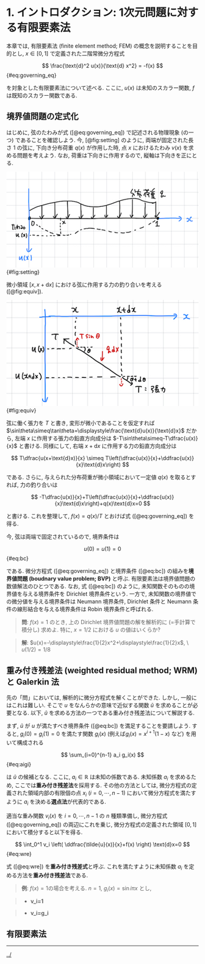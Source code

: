 $$
\newcommand{\bs}[1]{\boldsymbol{#1}}
\newcommand{\dfrac}[2]{\displaystyle\frac{\text{d}{#1}}{\text{d}{#2}}}
\newcommand{\ddfrac}[2]{\displaystyle\frac{\text{d}^2{#1}}{\text{d}{#2}^2}}
$$

# 1. イントロダクション: 1次元問題に対する有限要素法

本章では, 有限要素法 (finite element method; FEM) の概念を説明することを目的とし, $x\in[0,1]$ で定義された二階常微分方程式

$$
\frac{\text{d}^2 u(x)}{\text{d} x^2} = -f(x)
$${#eq:governing_eq}

を対象とした有限要素法について述べる. ここに, $u(x)$ は未知のスカラー関数, $f$ は既知のスカラー関数である. 

## 境界値問題の定式化

はじめに, 弦のたわみが式 ([@eq:governing_eq]) で記述される物理現象 (の一つ) であることを確認しよう. 今, [@fig:setting] のように, 両端が固定された長さ 1 の弦に, 下向き分布荷重 $q(x)$ が作用した時, 点 $x$ におけるたわみ $v(x)$ を求める問題を考えよう. なお, 荷重は下向きに作用するので, 縦軸は下向きを正にとる. 

![分布荷重を受けてたわむ弦](./figs/setting.jpeg){#fig:setting}

微小領域 $[x,x+\text{d}x]$ における弦に作用する力の釣り合いを考える ([@fig:equiv]). 

![微小領域における力のつりあい](./figs/equiv.jpeg){#fig:equiv}

弦に働く張力を $T$ と書き, 変形が微小であることを仮定すれば $\sin\theta\simeq\tan\theta=\displaystyle\frac{\text{d}u(x)}{\text{d}x}$ だから, 左端 $x$ に作用する張力の鉛直方向成分は $-T\sin\theta\simeq-T\dfrac{u(x)}{x}$ と書ける. 同様にして, 右端 $x+\text{d}x$ に作用する力の鉛直方向成分は

$$
T\dfrac{u(x+\text{d}x)}{x}
\simeq T\left(\dfrac{u(x)}{x}+\ddfrac{u(x)}{x}\text{d}x\right)
$$

である. さらに, 与えられた分布荷重が微小領域において一定値 $q(x)$ を取るとすれば, 力の釣り合いは

$$
-T\dfrac{u(x)}{x}+T\left(\dfrac{u(x)}{x}+\ddfrac{u(x)}{x}\text{d}x\right)+q(x)\text{d}x=0
$$

と書ける. これを整理して, $f(x)=q(x)/T$ とおけば式 ([@eq:governing_eq]) を得る. 

今, 弦は両端で固定されているので, 境界条件は 

$$
u(0)=u(1)=0
$${#eq:bc}

である. 微分方程式 ([@eq:governing_eq]) と境界条件 ([@eq:bc]) の組みを**境界値問題 (boudnary value problem; BVP)** と呼ぶ. 有限要素法は境界値問題の数値解法のひとつである. なお, 式 ([@eq:bc]) のように, 未知関数そのものの境界値を与える境界条件を Dirichlet 境界条件という. 一方で, 未知関数の境界値での微分値を与える境界条件は Neumann 境界条件, Dirichlet 条件と Neumann 条件の線形結合を与える境界条件は Robin 境界条件と呼ばれる. 

> **問**: $f(x)=1$ のとき, 上の Dirichlet 境界値問題の解を解析的に (=手計算で積分し) 求めよ. 特に, $x=1/2$ における $u$ の値はいくらか?

> **解**: $u(x)=-\displaystyle\frac{1}{2}x^2+\displaystyle\frac{1}{2}x$, \ $u(1/2)=1/8$

## 重み付き残差法 (weighted residual method; WRM) と Galerkin 法

先の「問」においては, 解析的に微分方程式を解くことができた. しかし, 一般にはこれは難しい. そこで $u$ をなんらかの意味で近似する関数 $\tilde{u}$ を求めることが必要となる. 以下, $\tilde{u}$ を求める方法の一つである重み付き残差法について解説する. 

まず,  $\tilde{u}$ が $u$ が満たすべき境界条件 ([@eq:bc]) を満足することを要請しよう. すると, $g_i(0)=g_i(1)=0$ を満たす関数 $g_i(x)$ (例えば$　g_i(x)=x^{i+1}(1-x)$ など) を用いて構成される

$$
\sum_{i=0}^{n-1} a_i g_i(x)
$${#eq:aigi}

は $\tilde{u}$ の候補となる. ここに, $a_i\in\mathbb{R}$ は未知の係数である. 未知係数 $a_i$ を求めるため, ここでは**重み付き残差法**を採用する. その他の方法としては, 微分方程式の定義された領域内部の有限個の点 $x_i \ (i=0,\cdots, n-1)$ において微分方程式を満たすように $a_i$ を決める**選点法**が代表的である.

適当な重み関数 $v_i(x)$ を $i=0, \cdots, n-1$ の $n$ 種類準備し, 微分方程式 ([@eq:governing_eq]) の両辺にこれを乗じ, 微分方程式の定義された領域 $[0, 1]$ において積分すると以下を得る. 

$$
\int_0^1 v_i \left( \ddfrac{\tilde{u}(x)}{x}+f(x) \right) \text{d}x=0
$${#eq:wre}

式 ([@eq:wre]) を**重み付き残差式**と呼ぶ. これを満たすように未知係数 $a_i$ を定める方法を**重み付き残差法**である.

> **例**: $f(x)=1$の場合を考える. $n=1$, $g_i(x)=\sin i \pi x$ とし, 

> - **v_i=1**

> - **v_i=g_i**

## 有限要素法

---

[../](../index.html)
